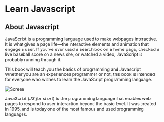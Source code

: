 Learn Javascript
======
## About Javascript
JavaScript is a programming language used to make webpages interactive. It is what gives a page life—the interactive elements and animation that engage a user. If you've ever used a search box on a home page, checked a live baseball score on a news site, or watched a video, JavaScript is probably running through it.

This book will teach you the basics of programming and Javascript. Whether you are an experienced programmer or not, this book is intended for everyone who wishes to learn the JavaScript programming language.

![Screen](./assets/intro.png)

JavaScript (*JS for short*) is the programming language that enables web pages to respond to user interaction beyond the basic level. It was created in 1995, and is today one of the most famous and used programming languages.
